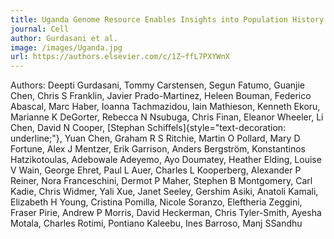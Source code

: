 ```yaml
---
title: Uganda Genome Resource Enables Insights into Population History and Genomic Discovery in Africa
journal: Cell
author: Gurdasani et al.
image: /images/Uganda.jpg
url: https://authors.elsevier.com/c/1Z~ffL7PXYWnX
---
```


Authors:
Deepti Gurdasani, Tommy Carstensen, Segun Fatumo, Guanjie Chen, Chris S Franklin, Javier Prado-Martinez, Heleen Bouman, Federico Abascal, Marc Haber, Ioanna Tachmazidou, Iain Mathieson, Kenneth Ekoru, Marianne K DeGorter, Rebecca N Nsubuga, Chris Finan, Eleanor Wheeler, Li Chen, David N Cooper, [Stephan Schiffels]{style="text-decoration: underline;"}, Yuan Chen, Graham R S Ritchie, Martin O Pollard, Mary D Fortune, Alex J Mentzer, Erik Garrison, Anders Bergström, Konstantinos Hatzikotoulas, Adebowale Adeyemo, Ayo Doumatey, Heather Elding, Louise V Wain, George Ehret, Paul L Auer, Charles L Kooperberg, Alexander P Reiner, Nora Franceschini, Dermot P Maher, Stephen B Montgomery, Carl Kadie, Chris Widmer, Yali Xue, Janet Seeley, Gershim Asiki, Anatoli Kamali, Elizabeth H Young, Cristina Pomilla, Nicole Soranzo, Eleftheria Zeggini, Fraser Pirie, Andrew P Morris, David Heckerman, Chris Tyler-Smith, Ayesha Motala, Charles Rotimi, Pontiano Kaleebu, Ines Barroso, Manj SSandhu 